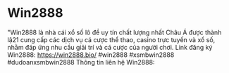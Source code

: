 # Win2888
"Win2888 là nhà cái xổ số lô đề uy tín chất lượng nhất Châu Á được thành lậ21 cung cấp các dịch vụ cá cược thể thao, casino trực tuyến và xổ số, nhằm đáp ứng nhu cầu giải trí và cá cược của người chơi. Link đăng ký Win2888: https://win2888.bio/ #win2888 #xsmbwin2888 #dudoanxsmbwin2888 Thông tin liên hệ Win2888: 
